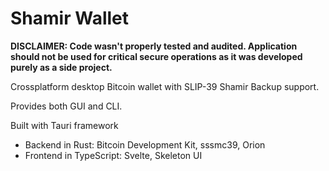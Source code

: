 # Shamir Wallet

**DISCLAIMER: Code wasn't properly tested and audited. Application should not be used for critical secure operations as it was developed purely as a side project.**

Crossplatform desktop Bitcoin wallet with SLIP-39 Shamir Backup support.

Provides both GUI and CLI.

Built with Tauri framework
- Backend in Rust: Bitcoin Development Kit, sssmc39, Orion
- Frontend in TypeScript: Svelte, Skeleton UI

